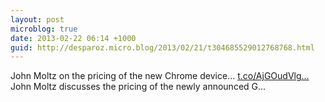 ```yaml
---
layout: post
microblog: true
date: 2013-02-22 06:14 +1000
guid: http://desparoz.micro.blog/2013/02/21/t304685529012768768.html
---
```

John Moltz on the pricing of the new Chrome device... [t.co/AjGOudVlg...](http://t.co/AjGOudVlgI...) John Moltz discusses the pricing of the newly announced G...
